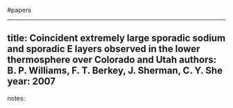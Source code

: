 #papers

---
title: Coincident extremely large sporadic sodium and sporadic E layers observed in the lower thermosphere over Colorado and Utah
authors: B. P. Williams, F. T. Berkey, J. Sherman, C. Y. She
year: 2007
---
notes:
